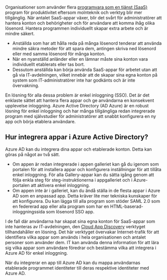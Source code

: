 Organisationer som använder flera [programvara som en tjänst (SaaS)](https://azure.microsoft.com/overview/what-is-saas/) program för produktivitet eftersom molnteknik och verktyg blir mer tillgänglig. När antalet SaaS-appar växer, blir det svårt för administratörer att hantera konton och behörigheter och för användare att komma ihåg olika lösenord. Hantera programmen individuellt skapar extra arbete och är mindre säkert.

* Anställda som har att hålla reda på många lösenord tenderar att använda mindre säkra metoder för att spara dem, antingen skriva ned lösenord eller med samma lösenord för många konton.
* När en nyanställd anländer eller en lämnar måste sina konton vara individuellt etablerats eller tas bort.
* Dessutom anställda kan börja använda SaaS-appar för arbetet utan att gå via IT-avdelningen, vilket innebär att de skapar sina egna konton på system som IT-administratörer inte har godkänts och är inte övervakning.  

En lösning för alla dessa problem är enkel inloggning (SSO). Det är det enklaste sättet att hantera flera appar och ge användarna en konsekvent upplevelse inloggning. Azure Active Directory (AD Azure) är en robust lösning för enkel inloggning och har många tillgängliga redan integrerade program med självstudier för administratörer att snabbt konfigurera en ny app och börja etablera användare.

## <a name="how-does-azure-active-directory-integrate-apps"></a>Hur integrera appar i Azure Active Directory?
Azure AD kan du integrera dina appar och etablerade konton. Detta kan göras på något av två sätt.

* Om appen är redan integrerade i appen galleriet kan gå du igenom som portalen för att installera appar och konfigurera inställningar för att tillåta enkel inloggning. För alla Gallery-appar kan du sätta igång genom att följa enkla steg för steg-instruktionerna i appgalleriet och i Azure-portalen att aktivera enkel inloggning.
* Om appen inte är i galleriet, kan du ändå ställa in de flesta appar i Azure AD som en anpassad app. Detta kräver lite mer tekniska kunskaper för att konfigurera. Du kan lägga till alla program som stöder SAML 2.0 som en federerad app eller alla program som har en HTML-baserad-inloggningssida som lösenord SSO app.

I de fall där användarna har skapat sina egna konton för SaaS-appar som inte hanteras av IT-avdelningen, den [Cloud App Discovery](../articles/active-directory/active-directory-cloudappdiscovery-whatis.md) verktyget tillhandahåller en lösning. Det här verktyget övervakar Internet-trafik för att identifiera vilka appar som används i hela organisationen och antalet personer som använder dem. IT kan använda denna information för att lära sig vilka appar som användare föredrar och bestämma vilka att integrera i Azure AD för enkel inloggning.  

När du integrerar en app till Azure AD kan du mappa användarnas etablerade programmet identiteter till deras respektive identiteter med Azure AD.  

